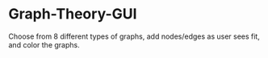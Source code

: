 # Graph-Theory-GUI
 Choose from 8 different types of graphs, add nodes/edges as user sees fit, and color the graphs. 
